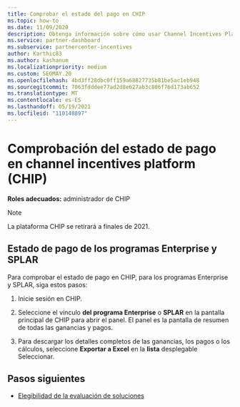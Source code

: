 ```yaml
---
title: Comprobar el estado del pago en CHIP
ms.topic: how-to
ms.date: 11/09/2020
description: Obtenga información sobre cómo usar Channel Incentives Platform (CHIP) para comprobar el estado de pago. Tenga en cuenta que CHIP se retirará a finales de 2021.
ms.service: partner-dashboard
ms.subservice: partnercenter-incentives
author: Karthic83
ms.author: kashanum
ms.localizationpriority: medium
ms.custom: SEOMAY.20
ms.openlocfilehash: 4bd3ff28dbc0ff159a68827735b81be5ac1eb948
ms.sourcegitcommit: 7063fdddee77ad2d8e627ab3c806f76d173ab652
ms.translationtype: MT
ms.contentlocale: es-ES
ms.lasthandoff: 05/19/2021
ms.locfileid: "110148897"
---
```

# <a name="check-payment-status-in-the-channel-incentives-platform-chip"></a>Comprobación del estado de pago en channel incentives platform (CHIP)

**Roles adecuados:** administrador de CHIP

>[!NOTE]
>La plataforma CHIP se retirará a finales de 2021.

## <a name="payment-status-for-the-enterprise-and-splar-programs"></a>Estado de pago de los programas Enterprise y SPLAR

Para comprobar el estado de pago en CHIP, para los programas Enterprise y SPLAR, siga estos pasos:

1. Inicie sesión en CHIP.
 
1. Seleccione el vínculo **del programa Enterprise** o **SPLAR** en la pantalla principal de CHIP para abrir el panel. El panel es la pantalla de resumen de todas las ganancias y pagos.
 
1. Para descargar los detalles completos de las ganancias, los pagos o los cálculos, seleccione  **Exportar a Excel** en la **lista** desplegable Seleccionar.

## <a name="next-steps"></a>Pasos siguientes

- [Elegibilidad de la evaluación de soluciones](chip-solution-assessment.md) 

